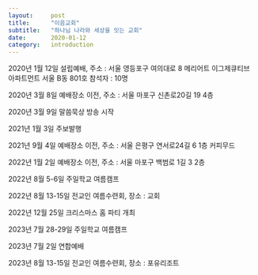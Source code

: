 ```yaml
---
layout:     post
title:      "이음교회"
subtitle:   "하나님 나라와 세상을 잇는 교회"
date:       2020-01-12
category: 	introduction
---
```


2020년 1월 12일 설립예배, 주소 : 서울 영등포구 여의대로 8 메리어트 이그제큐티브 아파트먼트 서울 B동 801호 참석자 : 10명

2020년 3월 8일 예배장소 이전, 주소 : 서울 마포구 신촌로20길 19 4층

2020년 3월 9일 말씀묵상 방송 시작

2021년 1월 3일 주보발행

2021년 9월 4일 예배장소 이전, 주소 : 서울 은평구 연서로24길 6 1층 커피무드

2022년 1월 2일 예배장소 이전, 주소 : 서울 마포구 백범로 1길 3 2층

2022년 8월 5-6일 주일학교 여름캠프

2022년 8월 13-15일 전교인 여름수련회, 장소 : 교회

2022년 12월 25일 크리스마스 홈 파티 개최

2023년 7월 28-29일 주일학교 여름캠프

2023년 7월 2일 연합예배

2023년 8월 13-15일 전교인 여름수련회, 장소 : 포유리조트